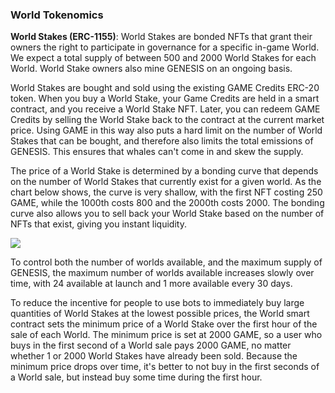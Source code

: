 <h3>World Tokenomics</h3>
<p><b>World Stakes (ERC-1155)</b>: World Stakes are bonded NFTs that grant their owners the right to participate in governance for a specific in-game World. We expect a total supply of between 500 and 2000 World Stakes for each World. World Stake owners also mine GENESIS on an ongoing basis.</p> 
<p>World Stakes are bought and sold using the existing GAME Credits ERC-20 token. When you buy a World Stake, your Game Credits are held in a smart contract, and you receive a World Stake NFT. Later, you can redeem GAME Credits by selling the World Stake back to the contract at the current market price. Using GAME in this way also puts a hard limit on the number of World Stakes that can be bought, and therefore also limits the total emissions of GENESIS. This ensures that whales can't come in and skew the supply.</p>
<p>The price of a World Stake is determined by a bonding curve that depends on the number of World Stakes that currently exist for a given world. As the chart below shows, the curve is very shallow, with the first NFT costing 250 GAME, while the 1000th costs 800 and the 2000th costs 2000. The bonding curve also allows you to sell back your World Stake based on the number of NFTs that exist, giving you instant liquidity.</p>
<img class="full-image" src={{"assets/images/world_price_chart.svg"|relative_url}}>
<p>To control both the number of worlds available, and the maximum supply of GENESIS, the maximum number of worlds available increases slowly over time, with 24 available at launch and 1 more available every 30 days.</p>
<p>To reduce the incentive for people to use bots to immediately buy large quantities of World Stakes at the lowest possible prices, the World smart contract sets the minimum price of a World Stake over the first hour of the sale of each World. The minimum price is set at 2000 GAME, so a user who buys in the first second of a World sale pays 2000 GAME, no matter whether 1 or 2000 World Stakes have already been sold. Because the minimum price drops over time, it's better to not buy in the first seconds of a World sale, but instead buy some time during the first hour.</p>
